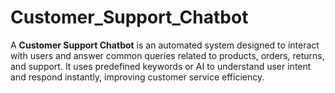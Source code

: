 # Customer_Support_Chatbot
A **Customer Support Chatbot** is an automated system designed to interact with users and answer common queries related to products, orders, returns, and support. It uses predefined keywords or AI to understand user intent and respond instantly, improving customer service efficiency.

